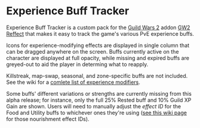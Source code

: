 # Experience Buff Tracker
Experience Buff Tracker is a custom pack for the [Guild Wars 2](https://guildwars2.com) addon [GW2 Reffect](https://github.com/Zerthox/gw2-reffect/) that makes it easy to track the game's various PvE experience buffs.

Icons for experience-modifying effects are displayed in single column that can be dragged anywhere on the screen. Buffs currently active on the character are displayed at full opacity, while missing and expired buffs are greyed-out to aid the player in determing what to reapply.

Killstreak, map-swap, seasonal, and zone-specific buffs are not included. See the wiki for a [comlete list of experience modifiers](https://wiki.guildwars2.com/wiki/Experience#Experience_modifiers). 

Some buffs' different variations or strengths are currently missing from this alpha release; for instance, only the full 25% Rested buff and 10% Guild XP Gain are shown. Users will need to manually adjust the *effect ID* for the Food and Utility buffs to whichever ones they're using ([see this wiki page](https://wiki.guildwars2.com/wiki/Guild_Wars_2_Wiki:Projects/Nourishment_effect_ids) for those nourishment effect IDs).
